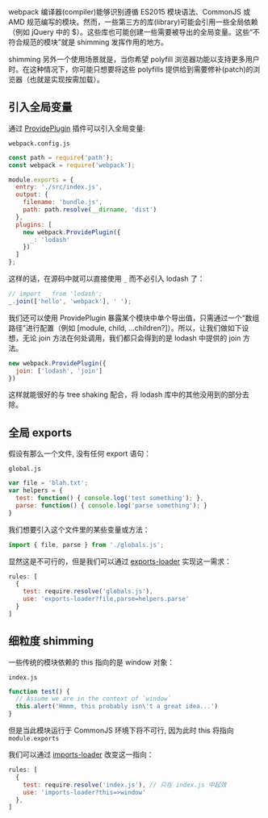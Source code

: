 webpack 编译器(compiler)能够识别遵循 ES2015 模块语法、CommonJS 或 AMD 规范编写的模块。然而，一些第三方的库(library)可能会引用一些全局依赖（例如 jQuery 中的 $）。这些库也可能创建一些需要被导出的全局变量。这些“不符合规范的模块”就是 shimming 发挥作用的地方。

shimming 另外一个使用场景就是，当你希望 polyfill 浏览器功能以支持更多用户时。在这种情况下，你可能只想要将这些 polyfills 提供给到需要修补(patch)的浏览器（也就是实现按需加载）。

<a name="9b8acba1"></a>
## 引入全局变量
通过 [ProvidePlugin](https://www.webpackjs.com/plugins/provide-plugin) 插件可以引入全局变量:

`webpack.config.js`
```javascript
const path = require('path');
const webpack = require('webpack');

module.exports = {
  entry: './src/index.js',
  output: {
    filename: 'bundle.js',
    path: path.resolve(__dirname, 'dist')
  },
  plugins: [
    new webpack.ProvidePlugin({
      _: 'lodash'
    })
  ]
};
```

这样的话，在源码中就可以直接使用 `_` 而不必引入 lodash 了：
```javascript
// import _ from 'lodash';
_.join(['hello', 'webpack'], ' ');
```

我们还可以使用 ProvidePlugin 暴露某个模块中单个导出值，只需通过一个“数组路径”进行配置（例如 [module, child, ...children?]）。所以，让我们做如下设想，无论 join 方法在何处调用，我们都只会得到的是 lodash 中提供的 join 方法。

```javascript
new webpack.ProvidePlugin({
  join: ['lodash', 'join']
})
```

这样就能很好的与 tree shaking 配合，将 lodash 库中的其他没用到的部分去除。

<a name="b3e98514"></a>
## 全局 exports
假设有那么一个文件, 没有任何 export 语句：

`global.js`
```javascript
var file = 'blah.txt';
var helpers = {
  test: function() { console.log('test something'); },
  parse: function() { console.log('parse something'); }
}
```

我们想要引入这个文件里的某些变量或方法：
```javascript
import { file, parse } from './globals.js';
```

显然这是不可行的，但是我们可以通过 [exports-loader](https://www.webpackjs.com/loaders/exports-loader/) 实现这一需求：
```javascript
rules: [
  {
    test: require.resolve('globals.js'),
    use: 'exports-loader?file,parse=helpers.parse'
  }
]
```

<a name="5575f4cc"></a>
## 细粒度 shimming
一些传统的模块依赖的 this 指向的是 window 对象：

`index.js`
```javascript
function test() {
  // Assume we are in the context of `window`
  this.alert('Hmmm, this probably isn\'t a great idea...')
}
```

但是当此模块运行于 CommonJS 环境下将不可行, 因为此时 this 将指向 `module.exports`

我们可以通过 [imports-loader](https://www.webpackjs.com/loaders/imports-loader/) 改变这一指向：
```javascript
rules: [
  {
    test: require.resolve('index.js'), // 只在 index.js 中起效
    use: 'imports-loader?this=>window'
  },
]
```

